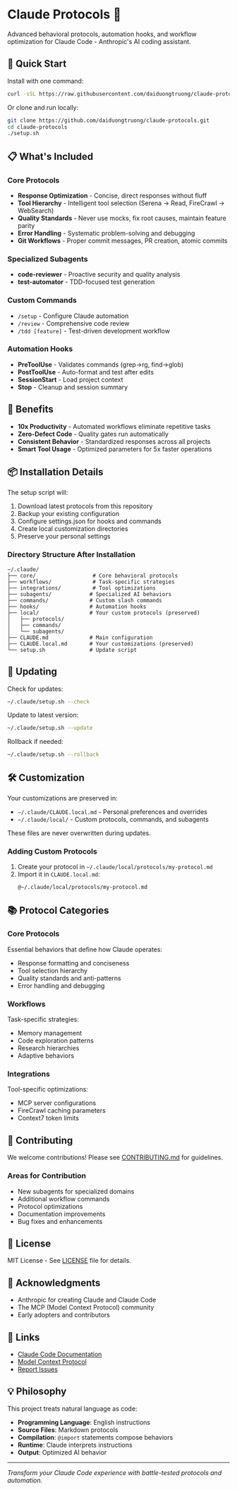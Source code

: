 # Claude Protocols 🤖

Advanced behavioral protocols, automation hooks, and workflow optimization for Claude Code - Anthropic's AI coding assistant.

## 🚀 Quick Start

Install with one command:

```bash
curl -sSL https://raw.githubusercontent.com/daiduongtruong/claude-protocols/main/setup.sh | bash
```

Or clone and run locally:

```bash
git clone https://github.com/daiduongtruong/claude-protocols.git
cd claude-protocols
./setup.sh
```

## 📋 What's Included

### Core Protocols
- **Response Optimization** - Concise, direct responses without fluff
- **Tool Hierarchy** - Intelligent tool selection (Serena → Read, FireCrawl → WebSearch)
- **Quality Standards** - Never use mocks, fix root causes, maintain feature parity
- **Error Handling** - Systematic problem-solving and debugging
- **Git Workflows** - Proper commit messages, PR creation, atomic commits

### Specialized Subagents
- **code-reviewer** - Proactive security and quality analysis
- **test-automator** - TDD-focused test generation

### Custom Commands
- `/setup` - Configure Claude automation
- `/review` - Comprehensive code review
- `/tdd [feature]` - Test-driven development workflow

### Automation Hooks
- **PreToolUse** - Validates commands (grep→rg, find→glob)
- **PostToolUse** - Auto-format and test after edits
- **SessionStart** - Load project context
- **Stop** - Cleanup and session summary

## 🎯 Benefits

- **10x Productivity** - Automated workflows eliminate repetitive tasks
- **Zero-Defect Code** - Quality gates run automatically
- **Consistent Behavior** - Standardized responses across all projects
- **Smart Tool Usage** - Optimized parameters for 5x faster operations

## 📦 Installation Details

The setup script will:
1. Download latest protocols from this repository
2. Backup your existing configuration
3. Configure settings.json for hooks and commands
4. Create local customization directories
5. Preserve your personal settings

### Directory Structure After Installation

```
~/.claude/
├── core/                  # Core behavioral protocols
├── workflows/             # Task-specific strategies
├── integrations/          # Tool optimizations
├── subagents/            # Specialized AI behaviors
├── commands/             # Custom slash commands
├── hooks/                # Automation hooks
├── local/                # Your custom protocols (preserved)
│   ├── protocols/
│   ├── commands/
│   └── subagents/
├── CLAUDE.md             # Main configuration
├── CLAUDE.local.md       # Your customizations (preserved)
└── setup.sh              # Update script
```

## 🔄 Updating

Check for updates:
```bash
~/.claude/setup.sh --check
```

Update to latest version:
```bash
~/.claude/setup.sh --update
```

Rollback if needed:
```bash
~/.claude/setup.sh --rollback
```

## 🛠️ Customization

Your customizations are preserved in:
- `~/.claude/CLAUDE.local.md` - Personal preferences and overrides
- `~/.claude/local/` - Custom protocols, commands, and subagents

These files are never overwritten during updates.

### Adding Custom Protocols

1. Create your protocol in `~/.claude/local/protocols/my-protocol.md`
2. Import it in `CLAUDE.local.md`:
   ```markdown
   @~/.claude/local/protocols/my-protocol.md
   ```

## 📚 Protocol Categories

### Core Protocols
Essential behaviors that define how Claude operates:
- Response formatting and conciseness
- Tool selection hierarchy
- Quality standards and anti-patterns
- Error handling and debugging

### Workflows
Task-specific strategies:
- Memory management
- Code exploration patterns
- Research hierarchies
- Adaptive behaviors

### Integrations
Tool-specific optimizations:
- MCP server configurations
- FireCrawl caching parameters
- Context7 token limits

## 🤝 Contributing

We welcome contributions! Please see [CONTRIBUTING.md](CONTRIBUTING.md) for guidelines.

### Areas for Contribution
- New subagents for specialized domains
- Additional workflow commands
- Protocol optimizations
- Documentation improvements
- Bug fixes and enhancements

## 📄 License

MIT License - See [LICENSE](LICENSE) file for details.

## 🙏 Acknowledgments

- Anthropic for creating Claude and Claude Code
- The MCP (Model Context Protocol) community
- Early adopters and contributors

## 🔗 Links

- [Claude Code Documentation](https://docs.anthropic.com/en/docs/claude-code)
- [Model Context Protocol](https://modelcontextprotocol.io)
- [Report Issues](https://github.com/daiduongtruong/claude-protocols/issues)

## 💡 Philosophy

This project treats natural language as code:
- **Programming Language**: English instructions
- **Source Files**: Markdown protocols
- **Compilation**: `@import` statements compose behaviors
- **Runtime**: Claude interprets instructions
- **Output**: Optimized AI behavior

---

*Transform your Claude Code experience with battle-tested protocols and automation.*